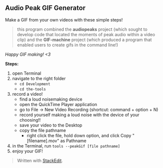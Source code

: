 ## Audio Peak GIF Generator

Make a GIF from your own videos with these simple steps!
> this program combined the **audiopeaks** project (which sought to develop code that located the moments of peak audio within a video clip) and the **GIF-machine** project (which produced a program that enabled users to create gifs in the command line!)

*Happy GIF making! <3*

**Steps:**
1. open Terminal 
2. navigate to the right folder
	- `cd Development`
	- `cd the-tools`
3. record a video!
	- find a loud noisemaking device
	- open the QuickTime Player application
	- go to File -> New Video Recording (shortcut: command + option + N)
	- record yourself making a loud noise with the device of your choosing!!
	- save your video to the Desktop
	- copy the file pathname 
		- right click the file, hold down option, and click Copy "[filename].mov" as Pathname
4. in the Terminal, run `tools --peakGif [file pathname]`
5. enjoy your GIF!

> Written with [StackEdit](https://stackedit.io/).
<!--stackedit_data:
eyJoaXN0b3J5IjpbLTEyMTQ3OTg2NzgsMTk5OTYxNTEwNCw0ND
E0OTczODksMzk4MTQ0MjU0LDE3NTk2MzU1MTAsMTk4NTQyODkw
MiwtMjEyNDE1ODkxNF19
-->